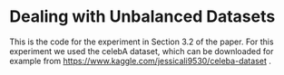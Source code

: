 # Dealing with Unbalanced Datasets

This is the code for the experiment in Section 3.2 of the paper.
For this experiment we used the celebA dataset, which can be downloaded 
for example from https://www.kaggle.com/jessicali9530/celeba-dataset .
